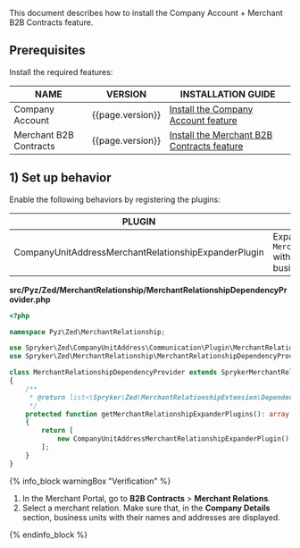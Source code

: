 This document describes how to install the Company Account + Merchant B2B Contracts feature.

## Prerequisites

Install the required features:

| NAME                   | VERSION          | INSTALLATION GUIDE                                                                                                                                                                             |
|------------------------|------------------|------------------------------------------------------------------------------------------------------------------------------------------------------------------------------------------------|
| Company Account        | {{page.version}} | [Install the Company Account feature](/docs/pbc/all/customer-relationship-management/latest/base-shop/install-and-upgrade/install-features/install-the-company-account-feature.html) |
| Merchant B2B Contracts | {{page.version}} | [Install the Merchant B2B Contracts feature](/docs/pbc/all/merchant-management/latest/base-shop/install-and-upgrade/install-the-merchant-b2b-contracts-feature.html)                 |

## 1) Set up behavior

Enable the following behaviors by registering the plugins:

| PLUGIN                                               | SPECIFICATION                                                                         | PREREQUISITES | NAMESPACE                                                                |
|------------------------------------------------------|---------------------------------------------------------------------------------------|---------------|--------------------------------------------------------------------------|
| CompanyUnitAddressMerchantRelationshipExpanderPlugin | Expands `MerchantRelationshipTransfer` with assignee company business unit addresses. |               | Spryker\Zed\CompanyUnitAddress\Communication\Plugin\MerchantRelationship |

**src/Pyz/Zed/MerchantRelationship/MerchantRelationshipDependencyProvider.php**

```php
<?php

namespace Pyz\Zed\MerchantRelationship;

use Spryker\Zed\CompanyUnitAddress\Communication\Plugin\MerchantRelationship\CompanyUnitAddressMerchantRelationshipExpanderPlugin;
use Spryker\Zed\MerchantRelationship\MerchantRelationshipDependencyProvider as SprykerMerchantRelationshipDependencyProvider;

class MerchantRelationshipDependencyProvider extends SprykerMerchantRelationshipDependencyProvider
{
    /**
     * @return list<\Spryker\Zed\MerchantRelationshipExtension\Dependency\Plugin\MerchantRelationshipExpanderPluginInterface>
     */
    protected function getMerchantRelationshipExpanderPlugins(): array
    {
        return [
            new CompanyUnitAddressMerchantRelationshipExpanderPlugin(),
        ];
    }
}

```

{% info_block warningBox "Verification" %}

1. In the Merchant Portal, go to **B2B Contracts** > **Merchant Relations**.
2. Select a merchant relation.
    Make sure that, in the **Company Details** section, business units with their names and addresses are displayed.

{% endinfo_block %}
